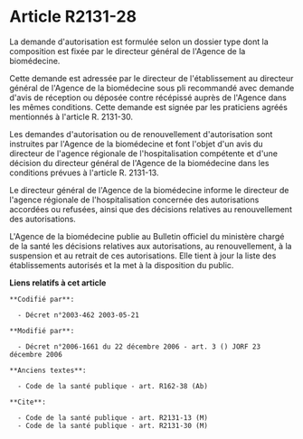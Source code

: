 # Article R2131-28

La demande d'autorisation est formulée selon un dossier type dont la composition est fixée par le directeur général de
l'Agence de la biomédecine.

Cette demande est adressée par le directeur de l'établissement au directeur général de l'Agence de la biomédecine sous pli
recommandé avec demande d'avis de réception ou déposée contre récépissé auprès de l'Agence dans les mêmes conditions. Cette
demande est signée par les praticiens agréés mentionnés à l'article R. 2131-30.

Les demandes d'autorisation ou de renouvellement d'autorisation sont instruites par l'Agence de la biomédecine et font
l'objet d'un avis du directeur de l'agence régionale de l'hospitalisation compétente et d'une décision du directeur général
de l'Agence de la biomédecine dans les conditions prévues à l'article R. 2131-13.

Le directeur général de l'Agence de la biomédecine informe le directeur de l'agence régionale de l'hospitalisation concernée
des autorisations accordées ou refusées, ainsi que des décisions relatives au renouvellement des autorisations.

L'Agence de la biomédecine publie au Bulletin officiel du ministère chargé de la santé les décisions relatives aux
autorisations, au renouvellement, à la suspension et au retrait de ces autorisations. Elle tient à jour la liste des
établissements autorisés et la met à la disposition du public.

**Liens relatifs à cet article**

	**Codifié par**:

	  - Décret n°2003-462 2003-05-21

	**Modifié par**:

	  - Décret n°2006-1661 du 22 décembre 2006 - art. 3 () JORF 23 décembre 2006

	**Anciens textes**:

	  - Code de la santé publique - art. R162-38 (Ab)

	**Cite**:

	  - Code de la santé publique - art. R2131-13 (M)
	  - Code de la santé publique - art. R2131-30 (M)

